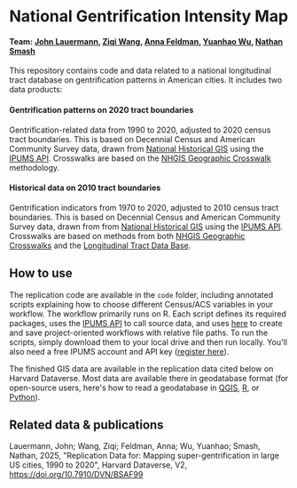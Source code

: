 # National Gentrification Intensity Map
#### Team: [John Lauermann](https://www.pratt.edu/people/john-lauermann/), [Ziqi Wang](https://www.linkedin.com/in/ziqi-wang-0623/), [Anna Feldman](https://www.linkedin.com/in/annaelsafeldman/), [Yuanhao Wu](https://www.linkedin.com/in/yuanhao-wu-80603723a/), [Nathan Smash](https://www.linkedin.com/in/nathan-smash-b6b93a24a/)
This repository contains code and data related to a national longitudinal tract database on gentrification patterns in American cities. It includes two data products:

#### Gentrification patterns on 2020 tract boundaries
Gentrification-related data from 1990 to 2020, adjusted to 2020 census tract boundaries. This is based on Decennial Census and American Community Survey data, drawn from [National Historical GIS](https://www.nhgis.org/) using the [IPUMS API](ttps://developer.ipums.org/docs/v2/get-started/). Crosswalks are based on the [NHGIS Geographic Crosswalk](https://www.nhgis.org/geographic-crosswalks) methodology. 

#### Historical data on 2010 tract boundaries
Gentrification indicators from 1970 to 2020, adjusted to 2010 census tract boundaries. This is based on Decennial Census and American Community Survey data, drawn from from [National Historical GIS](https://www.nhgis.org/) using the [IPUMS API](https://developer.ipums.org/docs/v2/get-started/). Crosswalks are based on methods from both [NHGIS Geographic Crosswalks](https://www.nhgis.org/geographic-crosswalks) and the [Longitudinal Tract Data Base](https://s4.ad.brown.edu/projects/diversity/researcher/bridging.htm).


## How to use
The replication code are available in the `code` folder, including annotated scripts explaining how to choose different Census/ACS variables in your workflow. The workflow primarily runs on R. Each script defines its required packages, uses the [IPUMS API](https://developer.ipums.org/docs/v2/apiprogram/) to call source data, and uses [here](https://here.r-lib.org/) to create and save project-oriented workflows with relative file paths. To run the scripts, simply download them to your local drive and then run locally. You'll also need a free IPUMS account and API key ([register here](https://developer.ipums.org/docs/v2/get-started/)).  

The finished GIS data are available in the replication data cited below on Harvard Dataverse. Most data are available there in geodatabase format (for open-source users, here's how to read a geodatabase in [QGIS](https://qgis-in-mineral-exploration.readthedocs.io/en/latest/source/how_to/esri_files.html), [R](https://r.esri.com/assets/arcgisbinding-vignette.html), or [Python](https://geopandas.org/en/v0.6.0/io.html)). 



## Related data & publications
Lauermann, John; Wang, Ziqi; Feldman, Anna; Wu, Yuanhao; Smash, Nathan, 2025, "Replication Data for: Mapping super-gentrification in large US cities, 1990 to 2020",  Harvard Dataverse, V2, https://doi.org/10.7910/DVN/BSAF99


